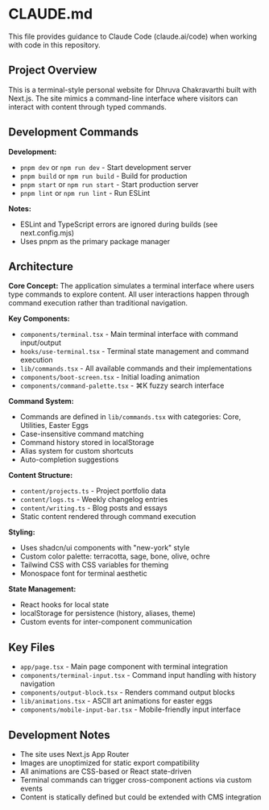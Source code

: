 # CLAUDE.md

This file provides guidance to Claude Code (claude.ai/code) when working with code in this repository.

## Project Overview

This is a terminal-style personal website for Dhruva Chakravarthi built with Next.js. The site mimics a command-line interface where visitors can interact with content through typed commands.

## Development Commands

**Development:**
- `pnpm dev` or `npm run dev` - Start development server
- `pnpm build` or `npm run build` - Build for production
- `pnpm start` or `npm run start` - Start production server
- `pnpm lint` or `npm run lint` - Run ESLint

**Notes:**
- ESLint and TypeScript errors are ignored during builds (see next.config.mjs)
- Uses pnpm as the primary package manager

## Architecture

**Core Concept:**
The application simulates a terminal interface where users type commands to explore content. All user interactions happen through command execution rather than traditional navigation.

**Key Components:**
- `components/terminal.tsx` - Main terminal interface with command input/output
- `hooks/use-terminal.tsx` - Terminal state management and command execution
- `lib/commands.tsx` - All available commands and their implementations
- `components/boot-screen.tsx` - Initial loading animation
- `components/command-palette.tsx` - ⌘K fuzzy search interface

**Command System:**
- Commands are defined in `lib/commands.tsx` with categories: Core, Utilities, Easter Eggs
- Case-insensitive command matching
- Command history stored in localStorage
- Alias system for custom shortcuts
- Auto-completion suggestions

**Content Structure:**
- `content/projects.ts` - Project portfolio data
- `content/logs.ts` - Weekly changelog entries  
- `content/writing.ts` - Blog posts and essays
- Static content rendered through command execution

**Styling:**
- Uses shadcn/ui components with "new-york" style
- Custom color palette: terracotta, sage, bone, olive, ochre
- Tailwind CSS with CSS variables for theming
- Monospace font for terminal aesthetic

**State Management:**
- React hooks for local state
- localStorage for persistence (history, aliases, theme)
- Custom events for inter-component communication

## Key Files

- `app/page.tsx` - Main page component with terminal integration
- `components/terminal-input.tsx` - Command input handling with history navigation
- `components/output-block.tsx` - Renders command output blocks
- `lib/animations.tsx` - ASCII art animations for easter eggs
- `components/mobile-input-bar.tsx` - Mobile-friendly input interface

## Development Notes

- The site uses Next.js App Router
- Images are unoptimized for static export compatibility
- All animations are CSS-based or React state-driven
- Terminal commands can trigger cross-component actions via custom events
- Content is statically defined but could be extended with CMS integration
